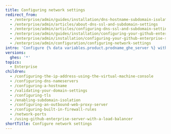 ```yaml
---
title: Configuring network settings
redirect_from:
  - /enterprise/admin/guides/installation/dns-hostname-subdomain-isolation-and-ssl
  - /enterprise/admin/articles/about-dns-ssl-and-subdomain-settings
  - /enterprise/admin/articles/configuring-dns-ssl-and-subdomain-settings
  - /enterprise/admin/guides/installation/configuring-your-github-enterprise-network-settings
  - /enterprise/admin/installation/configuring-your-github-enterprise-server-network-settings
  - /enterprise/admin/configuration/configuring-network-settings
intro: 'Configure {% data variables.product.prodname_ghe_server %} with the DNS nameservers and hostname required in your network. You can also configure a proxy server or firewall rules. You must allow access to certain ports for administrative and user purposes.'
versions:
  ghes: '*'
topics:
  - Enterprise
children:
  - /configuring-the-ip-address-using-the-virtual-machine-console
  - /configuring-dns-nameservers
  - /configuring-a-hostname
  - /validating-your-domain-settings
  - /configuring-tls
  - /enabling-subdomain-isolation
  - /configuring-an-outbound-web-proxy-server
  - /configuring-built-in-firewall-rules
  - /network-ports
  - /using-github-enterprise-server-with-a-load-balancer
shortTitle: Configure network settings
---
```



